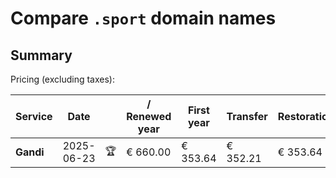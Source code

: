 # Compare `.sport` domain names

## Summary

Pricing (excluding taxes):

| Service | Date |  | / Renewed year | First year | Transfer | Restoration |
|--|--|--|--|--|--|--|
| **Gandi** | 2025-06-23 | 🏆 | € 660.00 | € 353.64 | € 352.21 | € 353.64 |
